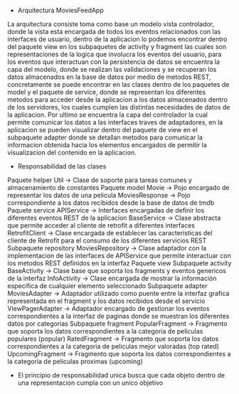 * Arquitectura MoviesFeedApp

La arquitectura consiste toma como base un modelo vista controlador, donde la vista esta encargada de todos los eventos 
relacionados con las interfaces de usuario, dentro de la aplicacion lo podemos encontrar dentro del paquete view en los 
subpaquetes de activity y fragment las cuales son representaciones de la logica que involucra los eventos del usuario,
para los eventos que interactuan con la persistencia de datos se encuentra la capa del modelo, donde se realizan las 
validaciones y se recuperan los datos almacenados en la base de datos por medio de metodos REST, concretamente se puede 
encontrar en las clases dentro de los paquetes de model y el paquete de service, donde se representan los diferentes metodos
para acceder desde la aplicacion a los datos almacenados dentro de los servidores, los cuales cumplen las distintas 
necesidades de datos de la aplicacion. Por ultimo se encuentra la capa del controlador la cual permite comunicar los
datos a las interfaces traves de adaptadores, en la aplicacion se pueden visualizar dentro del paquete de view en el subpaquete
adapter donde se detallan metodos para comunicar la informacion obtenida hacia los elementos encargados de permitir la visualizacion
del contenido en la aplicacion.

* Responsabilidad de las clases

Paquete helper
    Util -> Clase de soporte para tareas comunes y almacenamiento de constantes
Paquete model
    Movie -> Pojo encargado de representar los datos de una pelicula
    MoviesResponse -> Pojo correspondiente a los datos recibidos desde la base de datos de tmdb
Paquete service
    APIService -> Interfaces encargadas de definir los diferentes eventos REST de la aplicacion
    BaseService -> Clase abstracta que permite acceder al cliente de retrofit a diferentes interfaces
    RetrofitClient -> Clase encargada de establecer las caracteristicas del cliente de Retrofit para el consumo de los diferentes servicios REST
    Subpaquete repository
        MoviesRepository -> Clase adaptador con la implementacion de las interfaces de APIService que permite interactuar con los metodos REST definidos en la interfaz
Paquete view
    Subpaquete activity
        BaseActivity -> Clase base que soporta los fragments y eventos genericos de la interfaz
        InfoActivity -> Clase encargada de mostrar la información especifica de cualquier elemento seleccionado
    Subpaquete adapter
        MoviesAdapter -> Adaptador utilizado como puente entre la interfaz grafica representada en el fragment y los datos recibidos desde el servicio
        ViewPagerAdapter -> Adaptador encargado de gestionar los eventos correspondientes a la interfaz de paginas donde se muestran los diferentes datos por categorias
    Subpaquete fragment
        PopularFragment -> Fragmento que soporta los datos correspondientes a la categoria de peliculas populares (popular)
        RatedFragment -> Fragmento que soporta los datos correspondientes a la categoria de peliculas mejor valoradas (top rated)
        UpcomingFragment -> Fragmento que soporta los datos correspondientes a la categoria de peliculas proximas (upcoming)


* El principio de responsabilidad unica busca que cada objeto dentro de una representacion cumpla con un unico objetivo